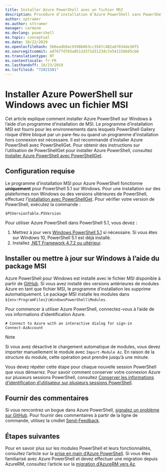 ```yaml
---
title: Installer Azure PowerShell avec un fichier MSI
description: Procédure d’installation d’Azure PowerShell sans PowerShellGet à l’aide d’un fichier MSI
author: sptramer
ms.author: sttramer
manager: carmonm
ms.devlang: powershell
ms.topic: conceptual
ms.date: 10/22/2019
ms.openlocfilehash: 566ea4b9ac9398b063cc3567c482a67834de36f5
ms.sourcegitcommit: ad7677d703a8512d371d3123dc7e541156b95cb8
ms.translationtype: HT
ms.contentlocale: fr-FR
ms.lasthandoff: 10/23/2019
ms.locfileid: "72821501"
---
```

# <a name="install-azure-powershell-on-windows-with-msi"></a>Installer Azure PowerShell sur Windows avec un fichier MSI

Cet article explique comment installer Azure PowerShell sur Windows à l’aide d’un programme d’installation de MSI. Le programme d’installation MSI est fourni pour les environnements dans lesquels PowerShell Gallery risque d’être bloqué par un pare-feu ou quand un programme d’installation hors connexion est nécessaire. Il est recommandé d’installer Azure PowerShell avec PowerShellGet. Pour obtenir des instructions sur l’utilisation de PowerShellGet pour installer Azure PowerShell, consultez [Installer Azure PowerShell avec PowerShellGet](install-az-ps.md).

## <a name="requirements"></a>Configuration requise

Le programme d’installation MSI pour Azure PowerShell fonctionne __uniquement__ pour PowerShell 5.1 sur Windows. Pour une installation sur des plateformes non Windows ou des versions ultérieures de PowerShell, effectuez l’[installation avec PowerShellGet](install-az-ps.md).
Pour vérifier votre version de PowerShell, exécutez la commande :

```powershell-interactive
$PSVersionTable.PSVersion
```

Pour utiliser Azure PowerShell dans PowerShell 5.1, vous devez :

1. Mettrez à jour vers [Windows PowerShell 5.1](/powershell/scripting/install/installing-windows-powershell#upgrading-existing-windows-powershell) si nécessaire. Si vous êtes sur Windows 10, PowerShell 5.1 est déjà installé.
2. Installez [.NET Framework 4.7.2 ou ultérieur](/dotnet/framework/install).

## <a name="install-or-update-on-windows-using-the-msi-package"></a>Installer ou mettre à jour sur Windows à l’aide du package MSI

Azure PowerShell pour Windows est installé avec le fichier MSI disponible à partir de [GitHub](https://github.com/Azure/azure-powershell/releases/tag/v1.8.0-April2019). Si vous avez installé des versions antérieures de modules Azure en tant que fichier MSI, le programme d’installation les supprime automatiquement. Le package MSI installe les modules dans `${env:ProgramFiles}\WindowsPowerShell\Modules`.

Pour commencer à utiliser Azure PowerShell, connectez-vous à l’aide de vos informations d’identification Azure.

```powershell-interactive
# Connect to Azure with an interactive dialog for sign-in
Connect-AzAccount
```

> [!NOTE]
>
> Si vous avez désactivé le chargement automatique de modules, vous devez importer manuellement le module avec `Import-Module Az`. En raison de la structure du module, cette opération peut prendre jusqu’à une minute.

Vous devez répéter cette étape pour chaque nouvelle session PowerShell que vous démarrez. Pour savoir comment conserver votre connexion Azure sur plusieurs sessions PowerShell, consultez [Conserver les informations d’identification d’utilisateur sur plusieurs sessions PowerShell](context-persistence.md).

## <a name="provide-feedback"></a>Fournir des commentaires

Si vous rencontrez un bogue dans Azure PowerShell, [signalez un problème sur GitHub](https://github.com/Azure/azure-powershell/issues).
Pour fournir des commentaires à partir de la ligne de commande, utilisez la cmdlet [Send-Feedback](/powershell/module/az.accounts/send-feedback).

## <a name="next-steps"></a>Étapes suivantes

Pour en savoir plus sur les modules PowerShell et leurs fonctionnalités, consultez l’article sur la [prise en main d’Azure PowerShell](get-started-azureps.md).
Si vous êtes familiarisé avec Azure PowerShell et devez effectuer une migration depuis AzureRM, consultez l’article sur la [migration d’AzureRM vers Az](migrate-from-azurerm-to-az.md).
